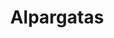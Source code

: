---
title: Alpargatas
layout: section
image: img/alpargatas.webp
description: 
categories:

  - title: Alpargatas con cuña alta
    filter-folder: /alpargatas/
    filter-name: cuña alta
    filter-name-not: /alpargatas/blanco y rojo
    description: Alpargatas con cuña de 5 o 7 cuerdas, equivalencia a 7 y 9 centímetros respectivamente.

  - title: Alpargatas con cuña media
    filter-folder: /alpargatas/
    filter-name: cuña media
    filter-name-not: /alpargatas/blanco y rojo
    description: Alpargatas con cuñas intermedias, entre 2 y 5 centímetros

  - title: Alpargatas planas
    filter-folder: /alpargatas/
    filter-name: plana
    filter-name-not: /alpargatas/blanco y rojo
    description: Alpargatas con menos de 2 centímetros de cuña


  - title: Alpargatas Caballero
    filter-folder: /alpargatas/
    filter-name: caballero
    filter-name-not: /alpargatas/blanco y rojo
    description: Alpargatas de caballero


  - title: Alpargatas diferentes
    filter-folder: /alpargatas/
    filter-name: últimos pares
    description: Aquí encontrarás algunas de nuestras alpargatas de colores especiales, en materiales como la seda, el nobuck, la piel,..pero date prisa, nos quedan pocos pares!!


  - title: Alpargatas personalizadas
    filter-folder: /alpargatas/
    filter-name: personaliza
    description: Elige los colores y el dibujo del cosido y personaliza tus alpargatas

  - title: Más alpargatas
    filter-folder: /alpargatas/
    filter-no-repeat: true
---